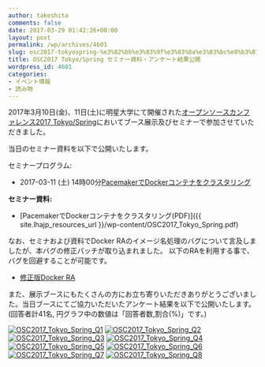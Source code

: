 ```yaml
---
author: takeshita
comments: false
date: 2017-03-29 01:42:26+00:00
layout: post
permalink: /wp/archives/4601
slug: osc2017-tokyospring-%e3%82%bb%e3%83%9f%e3%83%8a%e3%83%bc%e8%b3%87%e6%96%99%e3%83%bb%e3%82%a2%e3%83%b3%e3%82%b1%e3%83%bc%e3%83%88%e7%b5%90%e6%9e%9c%e5%85%ac%e9%96%8b
title: OSC2017 Tokyo/Spring セミナー資料・アンケート結果公開
wordpress_id: 4601
categories:
- イベント情報
- 読み物
---
```


2017年3月10日(金)、11日(土)に明星大学にて開催された[オープンソースカンファレンス2017 Tokyo/Spring](https://www.ospn.jp/osc2017-spring/)においてブース展示及びセミナーで参加させていただきました。

当日のセミナー資料を以下で公開いたします。

セミナープログラム:



	
  * 2017-03-11 (土)   14時00分[PacemakerでDockerコンテナをクラスタリング](https://www.ospn.jp/osc2017-spring/modules/eguide/event.php?eid=21)


**セミナー資料:**



	
  * [PacemakerでDockerコンテナをクラスタリング(PDF)]({{ site.lhajp_resources_url }}/wp-content/OSC2017_Tokyo_Spring.pdf)


なお、セミナおよび資料でDocker RAのイメージ名処理のバグについて言及しましたが、本バグの修正パッチが取り込まれました。
以下のRAを利用する事で、バグを回避することが可能です。

	
  * [修正版Docker RA](https://github.com/ClusterLabs/resource-agents/blob/35994920290c277ebe37b78137b2a58ea67cb256/heartbeat/docker)


また、展示ブースにもたくさんの方にお立ち寄りいただきありがとうございました。当日ブースにてご協力いただいたアンケート結果を以下で公開いたします。
(回答者計41名, 円グラフ中の数値は「回答者数,割合(%)」です。)

[![OSC2017_Tokyo_Spring_Q1](/assets/images/wp-content/osc_tokyospring2017_1.png)](/assets/images/wp-content/osc_tokyospring2017_1.png)
[![OSC2017_Tokyo_Spring_Q2](/assets/images/wp-content/osc_tokyospring2017_2.png)](/assets/images/wp-content/osc_tokyospring2017_2.png)
[![OSC2017_Tokyo_Spring_Q3](/assets/images/wp-content/osc_tokyospring2017_3.png)](/assets/images/wp-content/osc_tokyospring2017_3.png)
[![OSC2017_Tokyo_Spring_Q4](/assets/images/wp-content/osc_tokyospring2017_4.png)](/assets/images/wp-content/osc_tokyospring2017_4.png)
[![OSC2017_Tokyo_Spring_Q5](/assets/images/wp-content/osc_tokyospring2017_5.png)](/assets/images/wp-content/osc_tokyospring2017_5.png)
[![OSC2017_Tokyo_Spring_Q6](/assets/images/wp-content/osc_tokyospring2017_6.png)](/assets/images/wp-content/osc_tokyospring2017_6.png)
[![OSC2017_Tokyo_Spring_Q7](/assets/images/wp-content/osc_tokyospring2017_7.png)](/assets/images/wp-content/osc_tokyospring2017_7.png)
[![OSC2017_Tokyo_Spring_Q8](/assets/images/wp-content/osc_tokyospring2017_8.png)](/assets/images/wp-content/osc_tokyospring2017_8.png)
